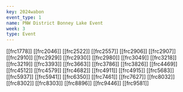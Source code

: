 ```yaml
---
key: 2024wabon
event_type: 1
name: PNW District Bonney Lake Event
week: 3
type: Event
---
```

[[frc1778]]
[[frc2046]]
[[frc2522]]
[[frc2557]]
[[frc2906]]
[[frc2907]]
[[frc2910]]
[[frc2929]]
[[frc2930]]
[[frc2980]]
[[frc3049]]
[[frc3218]]
[[frc3219]]
[[frc3393]]
[[frc3663]]
[[frc3786]]
[[frc3826]]
[[frc4469]]
[[frc4512]]
[[frc4579]]
[[frc4682]]
[[frc4911]]
[[frc4915]]
[[frc5683]]
[[frc5937]]
[[frc5941]]
[[frc6350]]
[[frc7461]]
[[frc7627]]
[[frc8032]]
[[frc8302]]
[[frc8303]]
[[frc8896]]
[[frc9446]]
[[frc9581]]

